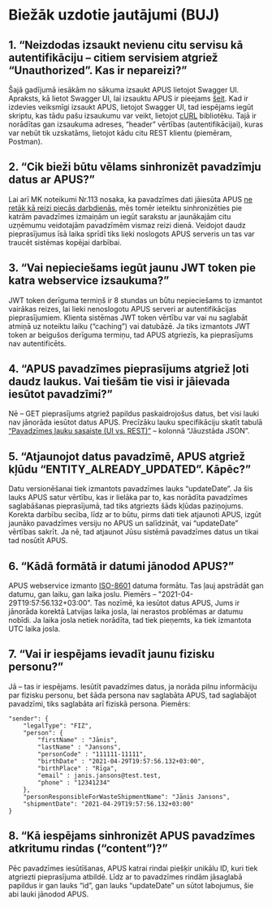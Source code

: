 # Biežāk uzdotie jautājumi (BUJ)

## 1. “Neizdodas izsaukt nevienu citu servisu kā autentifikāciju – citiem servisiem atgriež “Unauthorized”. Kas ir nepareizi?”

Šajā gadījumā iesākām no sākuma izsaukt APUS lietojot Swagger UI. Apraksts, kā lietot Swagger UI, lai izsauktu APUS ir pieejams [šeit](./swagger-ui.md). Kad ir izdevies veiksmīgi izsaukt APUS, lietojot Swagger UI, tad iespējams iegūt skriptu, kas tādu pašu izsaukumu var veikt, lietojot [cURL](https://curl.se/) bibliotēku. Tajā ir norādītas gan izsaukuma adreses, “header” vērtības (autentifikācijai), kuras var nebūt tik uzskatāms, lietojot kādu citu REST klientu (piemēram, Postman).

## 2. “Cik bieži būtu vēlams sinhronizēt pavadzīmju datus ar APUS?”

Lai arī MK noteikumi Nr.113 nosaka, ka pavadzīmes dati jāiesūta APUS [ne retāk kā reizi piecās darbdienās](https://likumi.lv/ta/id/321151#p31), mēs tomēr ieteiktu sinhronizēties pie katrām pavadzīmes izmaiņām un iegūt sarakstu ar jaunākajām citu uzņēmumu veidotajām pavadzīmēm vismaz reizi dienā. Veidojot daudz pieprasījumus īsā laika sprīdī tiks lieki noslogots APUS serveris un tas var traucēt sistēmas kopējai darbībai.

## 3. “Vai nepieciešams iegūt jaunu JWT token pie katra webservice izsaukuma?”

JWT token derīguma termiņš ir 8 stundas un būtu nepieciešams to izmantot vairākas reizes, lai lieki nenoslogotu APUS serveri ar autentifikācijas pieprasījumiem. Klienta sistēmas JWT token vērtību var vai nu saglabāt atmiņā uz noteiktu laiku (“caching”) vai datubāzē. Ja tiks izmantots JWT token ar beigušos derīguma termiņu, tad APUS atgriezīs, ka pieprasījums nav autentificēts.

## 4. “APUS pavadzīmes pieprasījums atgriež ļoti daudz laukus. Vai tiešām tie visi ir jāievada iesūtot pavadzīmi?”

Nē – GET pieprasījums atgriež papildus paskaidrojošus datus, bet visi lauki nav jānorāda iesūtot datus APUS. Precīzāku lauku specifikāciju skatīt tabulā [“Pavadzīmes lauku sasaiste (UI vs. REST)”](./invoice-field-mapping.md) – kolonnā “Jāuzstāda JSON”.

## 5. “Atjaunojot datus pavadzīmē, APUS atgriež kļūdu “ENTITY_ALREADY_UPDATED”. Kāpēc?”

Datu versionēšanai tiek izmantots pavadzīmes lauks “updateDate”. Ja šis lauks APUS satur vērtību, kas ir lielāka par to, kas norādīta pavadzīmes saglabāšanas pieprasījumā, tad tiks atgriezts šāds kļūdas paziņojums. Korekta darbību secība, līdz ar to būtu, pirms dati tiek atjaunoti APUS, izgūt jaunāko pavadzīmes versiju no APUS un salīdzināt, vai “updateDate” vērtības sakrīt. Ja nē, tad atjaunot Jūsu sistēmā pavadzīmes datus un tikai tad nosūtīt APUS.

## 6. “Kādā formātā ir datumi jānodod APUS?”

APUS webservice izmanto [ISO-8601](https://en.wikipedia.org/wiki/ISO_8601) datuma formātu. Tas ļauj apstrādāt gan datumu, gan laiku, gan laika joslu. Piemērs – "2021-04-29T19:57:56.132+03:00". Tas nozīmē, ka iesūtot datus APUS, Jums ir jānorāda korektā Latvijas laika josla, lai nerastos problēmas ar datumu nobīdi. Ja laika josla netiek norādīta, tad tiek pieņemts, ka tiek izmantota UTC laika josla.

## 7. “Vai ir iespējams ievadīt jaunu fizisku personu?”

Jā – tas ir iespējams. Iesūtīt pavadzīmes datus, ja norāda pilnu informāciju par fizisku personu, bet šāda persona nav saglabāta APUS, tad saglabājot pavadzīmi, tiks saglabāta arī fiziskā persona.
Piemērs:
```
"sender": {
    "legalType": "FIZ",
    "person": {
        "firstName" : "Jānis",
        "lastName" : "Jansons",
        "personCode" : "111111-11111",
        "birthDate" : "2021-04-29T19:57:56.132+03:00",
        "birthPlace" : "Rīga",
        "email" : janis.jansons@test.test,
        "phone" : "12341234"
    },
    "personResponsibleForWasteShipmentName": "Jānis Jansons",
    "shipmentDate": "2021-04-29T19:57:56.132+03:00"
}
```
## 8. “Kā iespējams sinhronizēt APUS pavadzīmes atkritumu rindas (“content”)?”

Pēc pavadzīmes iesūtīšanas, APUS katrai rindai piešķir unikālu ID, kuri tiek atgriezti pieprasījuma atbildē. Līdz ar to pavadzīmes rindām jāsaglabā papildus ir gan lauks “id”, gan lauks “updateDate” un sūtot labojumus, šie abi lauki jānodod APUS.



